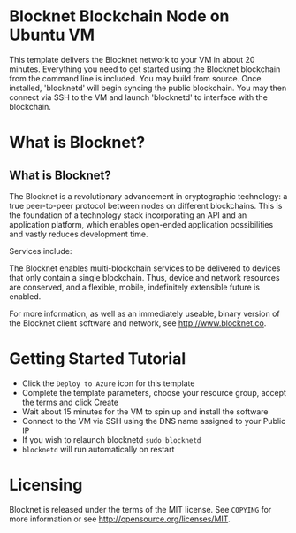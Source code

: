 # Blocknet Blockchain Node on Ubuntu VM

This template delivers the Blocknet network to your VM in about 20 minutes.  Everything you need to get started using the Blocknet blockchain from the command line is included. 
You may build from source.  Once installed, 'blocknetd' will begin syncing the public blockchain. 
You may then connect via SSH to the VM and launch 'blocknetd' to interface with the blockchain.

# What is Blocknet?

What is Blocknet?
----------------

The Blocknet is a revolutionary advancement in cryptographic technology:
a true peer-to-peer protocol between nodes on different blockchains. This 
is the foundation of a technology stack incorporating an API and an 
application platform, which enables open-ended application possibilities 
and vastly reduces development time.

Services include:

The Blocknet enables multi-blockchain services to be delivered to devices that only contain a single blockchain.
Thus, device and network resources are conserved, and a flexible, mobile, indefinitely extensible future is enabled.

For more information, as well as an immediately useable, binary version of
the Blocknet client software and network, see http://www.blocknet.co.


# Getting Started Tutorial

* Click the `Deploy to Azure` icon for this template
* Complete the template parameters, choose your resource group, accept the terms and click Create
* Wait about 15 minutes for the VM to spin up and install the software
* Connect to the VM via SSH using the DNS name assigned to your Public IP
* If you wish to relaunch blocknetd `sudo blocknetd`
* `blocknetd` will run automatically on restart

# Licensing

Blocknet is released under the terms of the MIT license. See `COPYING` for more information or see http://opensource.org/licenses/MIT.
